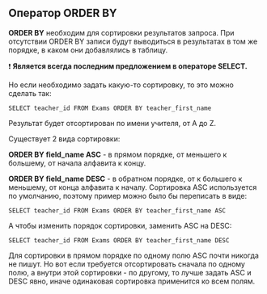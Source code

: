 ## **Оператор ORDER BY**

**ORDER BY** необходим для сортировки результатов запроса. При отсутствии ORDER BY записи будут выводиться в результатах в том же порядке, в каком они добавлялись в таблицу.

❗ **Является всегда последним предложением в операторе SELECT.**

Но если необходимо задать какую-то сортировку, то это можно сделать так:

    SELECT teacher_id FROM Exams ORDER BY teacher_first_name

Результат будет отсортирован по имени учителя, от А до Z. 

Существует 2 вида сортировки:

**ORDER BY field_name ASC** - в прямом порядке, от меньшего к большему, от начала алфавита к концу.

**ORDER BY field_name DESC** - в обратном порядке, от  к большего к меньшему, от конца алфавита к началу.
Сортировка ASC используется по умолчанию, поэтому пример можно было бы переписать в виде:

    SELECT teacher_id FROM Exams ORDER BY teacher_first_name ASC

А чтобы изменить порядок сортировки, заменить ASC на DESC:

    SELECT teacher_id FROM Exams ORDER BY teacher_first_name DESC

Для сортировки в прямом порядке по одному полю ASC почти никогда не пишут. Но вот если требуется отсортировать сначала по одному полю, а внутри этой сортировки - по другому, то лучше задать ASC и DESC явно, иначе одинаковая сортировка применится ко всем полям. 
